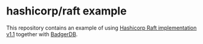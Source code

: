# hashicorp/raft example

This repository contains an example of using [Hashicorp Raft implementation v1.1](https://github.com/hashicorp/raft)
together with [BadgerDB](https://github.com/dgraph-io/badger).